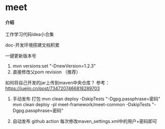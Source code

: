 # meet

#### 介绍

工作学习代码idea小合集

doc-开发环境搭建文档积累

一键更新版本号

1. mvn versions:set "-DnewVersion=1.2.3"
2. 直接修改父pom revision （推荐）

如何将自己开发的jar上传到maven中央仓库？ 参考：https://juejin.cn/post/7347207466818289703

1. 手动发布 打包 mvn clean deploy -DskipTests "-Dgpg.passphrase=密码"
   mvn clean deploy -pl meet-framework/meet-common -DskipTests "-Dgpg.passphrase=密码"

2. 自动发布 github action 每次修改maven_settings.xml中的用户+密码即可